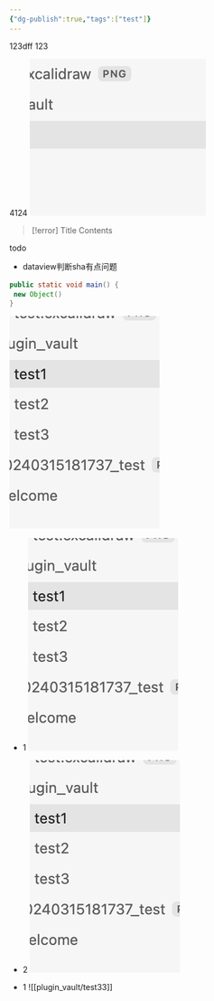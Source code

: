 ```yaml
---
{"dg-publish":true,"tags":["test"]}
---
```



123dff
123

4124
![20240315181737_test.png](img/user/20240315181737_test.png)


> [!error] Title
> Contents

todo
- dataview判断sha有点问题

```java title="123"
public static void main() {
 new Object()
}
```

![img111.png](img/user/img111.png)


- 1
![img22.png](img/user/img22.png)

- 2
![img33.png](img/user/img33.png)


- 1
![[plugin_vault/test33]]